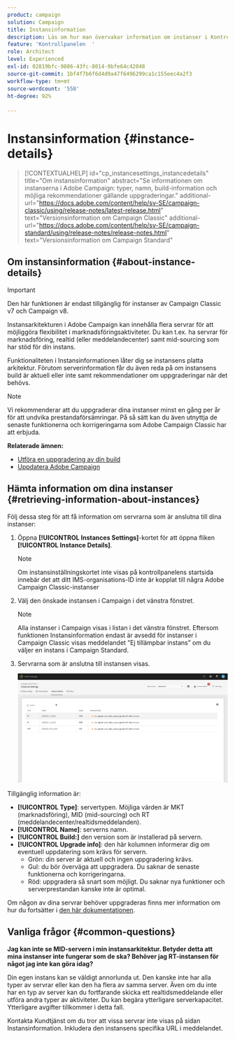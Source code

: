 ```yaml
---
product: campaign
solution: Campaign
title: Instansinformation
description: Läs om hur man övervakar information om instanser i Kontrollpanelen
feature: 'Kontrollpanelen  '
role: Architect
level: Experienced
exl-id: 02819bfc-9886-43fc-8014-9bfe64c42048
source-git-commit: 1bf4f7b6f6d4d9a47f6496299ca1c155eec4a2f3
workflow-type: tm+mt
source-wordcount: '558'
ht-degree: 92%

---
```


# Instansinformation {#instance-details}

>[!CONTEXTUALHELP]
>id="cp_instancesettings_instancedetails"
>title="Om instansinformation"
>abstract="Se informationen om instanserna i Adobe Campaign: typer, namn, build-information och möjliga rekommendationer gällande uppgraderingar."
>additional-url="https://docs.adobe.com/content/help/sv-SE/campaign-classic/using/release-notes/latest-release.html" text="Versionsinformation om Campaign Classic"
>additional-url="https://docs.adobe.com/content/help/sv-SE/campaign-standard/using/release-notes/release-notes.html" text="Versionsinformation om Campaign Standard"

## Om instansinformation {#about-instance-details}

>[!IMPORTANT]
>
>Den här funktionen är endast tillgänglig för instanser av Campaign Classic v7 och Campaign v8.

Instansarkitekturen i Adobe Campaign kan innehålla flera servrar för att möjliggöra flexibilitet i marknadsföringsaktiviteter. Du kan t.ex. ha servrar för marknadsföring, realtid (eller meddelandecenter) samt mid-sourcing som har stöd för din instans.

Funktionaliteten i Instansinformationen låter dig se instansens platta arkitektur. Förutom serverinformation får du även reda på om instansens build är aktuell eller inte samt rekommendationer om uppgraderingar när det behövs.

>[!NOTE]
>
>Vi rekommenderar att du uppgraderar dina instanser minst en gång per år för att undvika prestandaförsämringar. På så sätt kan du även utnyttja de senaste funktionerna och korrigeringarna som Adobe Campaign Classic har att erbjuda.

**Relaterade ämnen:**

* [Utföra en uppgradering av din build](https://docs.campaign.adobe.com/doc/AC/getting_started/EN/buildUpgrade.html)
* [Uppdatera Adobe Campaign](https://docs.campaign.adobe.com/doc/AC/en/PRO_Updating_Adobe_Campaign_Introduction.html)

## Hämta information om dina instanser {#retrieving-information-about-instances}

Följ dessa steg för att få information om servrarna som är anslutna till dina instanser:

1. Öppna **[!UICONTROL Instances Settings]**-kortet för att öppna fliken **[!UICONTROL Instance Details]**.

   >[!NOTE]
   >
   >Om instansinställningskortet inte visas på kontrollpanelens startsida innebär det att ditt IMS-organisations-ID inte är kopplat till några Adobe Campaign Classic-instanser

1. Välj den önskade instansen i Campaign i det vänstra fönstret.

   >[!NOTE]
   >
   >Alla instanser i Campaign visas i listan i det vänstra fönstret. Eftersom funktionen Instansinformation endast är avsedd för instanser i Campaign Classic visas meddelandet ”Ej tillämpbar instans” om du väljer en instans i Campaign Standard.

1. Servrarna som är anslutna till instansen visas.

   ![](assets/instance_details.png)

Tillgänglig information är:

* **[!UICONTROL Type]**: servertypen. Möjliga värden är MKT (marknadsföring), MID (mid-sourcing) och RT (meddelandecenter/realtidsmeddelanden).
* **[!UICONTROL Name]**: serverns namn.
* **[!UICONTROL Build:]** den version som är installerad på servern.
* **[!UICONTROL Upgrade info]**: den här kolumnen informerar dig om eventuell uppdatering som krävs för servern.
   * Grön: din server är aktuell och ingen uppgradering krävs.
   * Gul: du bör överväga att uppgradera. Du saknar de senaste funktionerna och korrigeringarna.
   * Röd: uppgradera så snart som möjligt. Du saknar nya funktioner och serverprestandan kanske inte är optimal.

Om någon av dina servrar behöver uppgraderas finns mer information om hur du fortsätter i [den här dokumentationen](https://docs.campaign.adobe.com/doc/AC/getting_started/EN/buildUpgrade.html).

## Vanliga frågor {#common-questions}

**Jag kan inte se MID-servern i min instansarkitektur. Betyder detta att mina instanser inte fungerar som de ska? Behöver jag RT-instansen för något jag inte kan göra idag?**

Din egen instans kan se väldigt annorlunda ut. Den kanske inte har alla typer av servrar eller kan den ha flera av samma server. Även om du inte har en typ av server kan du fortfarande skicka ett realtidsmeddelande eller utföra andra typer av aktiviteter. Du kan begära ytterligare serverkapacitet. Ytterligare avgifter tillkommer i detta fall.

Kontakta Kundtjänst om du tror att vissa servrar inte visas på sidan Instansinformation. Inkludera den instansens specifika URL i meddelandet.
